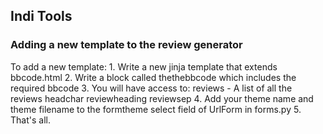 ## Indi Tools

### Adding a new template to the review generator

To add a new template:
    1. Write a new jinja template that extends bbcode.html
    2. Write a block called thethebbcode which includes the required bbcode
    3. You will have access to:
        reviews - A list of all the reviews
        headchar
        reviewheading
        reviewsep
    4. Add your theme name and theme filename to the formtheme select field of UrlForm
       in forms.py
    5. That's all.



